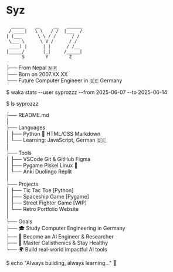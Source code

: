 # Syz

```  
  _____    __     __   ______ 
 / ____|   \ \   / /  |___  / 
| (___      \ \ / /      / /  
 \___ \      \ V /      / /   
 ____) |      | |      / /__  
|_____/       |_|     /_____| 
      S        Y        Z
```

├── From Nepal 🇳🇵  
├── Born on 2007.XX.XX  
└── Future Computer Engineer in 🇩🇪 Germany  

$ waka stats --user syprozzz --from 2025-06-07 --to 2025-06-14

<!--START_SECTION:waka-->
<!--END_SECTION:waka-->

$ ls syprozzz

├── README.md  
│  
├── Languages  
│   ├── Python 🐍        HTML/CSS        Markdown  
│   └── Learning: JavaScript, German 🇩🇪  
│  
├── Tools  
│   ├── VSCode      Git & GitHub       Figma  
│   ├── Pygame      Piskel             Linux 🐧  
│   └── Anki        Duolingo           Replit  
│  
├── Projects  
│   ├── Tic Tac Toe [Python]  
│   ├── Spaceship Game [Pygame]  
│   ├── Street Fighter Game [WIP]  
│   └── Retro Portfolio Website  
│  
└── Goals  
    ├── 🎓 Study Computer Engineering in Germany  
    ├── 🤖 Become an AI Engineer & Researcher  
    ├── 💪 Master Calisthenics & Stay Healthy  
    └── 🌍 Build real-world impactful AI tools  

$ echo "Always building, always learning..." 🧠
